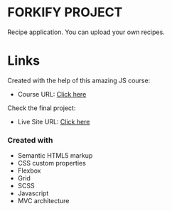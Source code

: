 # FORKIFY PROJECT

Recipe application. You can upload your own recipes.

# Links

Created with the help of this amazing JS course:

- Course URL: [Click here](https://www.udemy.com/course/the-complete-javascript-course/)

Check the final project:

- Live Site URL: [Click here](https://forkify-iosebkhe.netlify.app/)

### Created with

- Semantic HTML5 markup
- CSS custom properties
- Flexbox
- Grid
- SCSS
- Javascript
- MVC architecture
